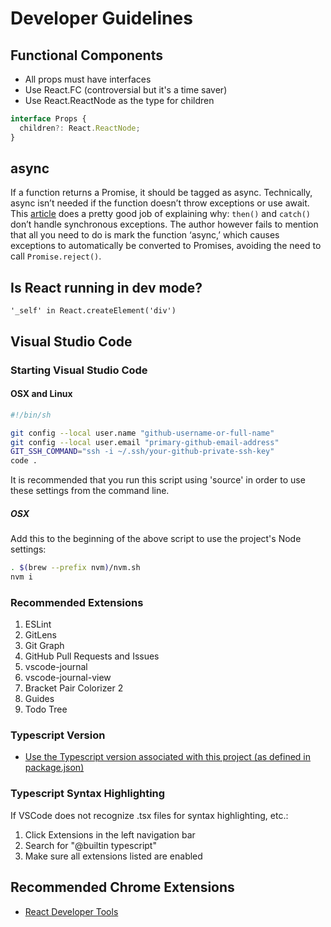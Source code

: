 # Developer Guidelines

## Functional Components

- All props must have interfaces
- Use React.FC (controversial but it's a time saver)
- Use React.ReactNode as the type for children

```js
interface Props {
  children?: React.ReactNode;
}
```

## async

If a function returns a Promise, it should be tagged as async. Technically, async isn’t needed if the function doesn’t
throw exceptions or use await. This
[article](https://makandracards.com/makandra/43653-javascript-don-t-throw-exceptions-from-async-functions) does a pretty
good job of explaining why: `then()` and `catch()` don’t handle synchronous exceptions. The author however fails to
mention that all you need to do is mark the function ‘async,’ which causes exceptions to automatically be converted to
Promises, avoiding the need to call `Promise.reject()`.

## Is React running in dev mode?

`'_self' in React.createElement('div')`

## Visual Studio Code

### Starting Visual Studio Code

#### OSX and Linux

```bash
#!/bin/sh

git config --local user.name "github-username-or-full-name"
git config --local user.email "primary-github-email-address"
GIT_SSH_COMMAND="ssh -i ~/.ssh/your-github-private-ssh-key"
code .
```

It is recommended that you run this script using 'source' in order to use these settings from the command line.

##### OSX

Add this to the beginning of the above script to use the project's Node settings:

```bash
. $(brew --prefix nvm)/nvm.sh
nvm i
```

### Recommended Extensions

1. ESLint
2. GitLens
3. Git Graph
4. GitHub Pull Requests and Issues
5. vscode-journal
6. vscode-journal-view
7. Bracket Pair Colorizer 2
8. Guides
9. Todo Tree

### Typescript Version

- [Use the Typescript version associated with this project (as defined in package.json)](https://gist.github.com/tonysneed/bb6d442103a057578a9498f106e45ac5)

### Typescript Syntax Highlighting

If VSCode does not recognize .tsx files for syntax highlighting, etc.:

1. Click Extensions in the left navigation bar
2. Search for "@builtin typescript"
3. Make sure all extensions listed are enabled

## Recommended Chrome Extensions

- [React Developer Tools](https://chrome.google.com/webstore/detail/react-developer-tools/fmkadmapgofadopljbjfkapdkoienihi?hl=en)
